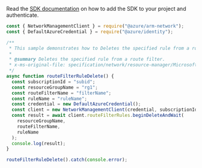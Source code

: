 Read the [SDK documentation](https://github.com/Azure/azure-sdk-for-js/blob/%40azure%2Farm-network_27.0.0/sdk/network/arm-network/README.md) on how to add the SDK to your project and authenticate.

```javascript
const { NetworkManagementClient } = require("@azure/arm-network");
const { DefaultAzureCredential } = require("@azure/identity");

/**
 * This sample demonstrates how to Deletes the specified rule from a route filter.
 *
 * @summary Deletes the specified rule from a route filter.
 * x-ms-original-file: specification/network/resource-manager/Microsoft.Network/stable/2021-05-01/examples/RouteFilterRuleDelete.json
 */
async function routeFilterRuleDelete() {
  const subscriptionId = "subid";
  const resourceGroupName = "rg1";
  const routeFilterName = "filterName";
  const ruleName = "ruleName";
  const credential = new DefaultAzureCredential();
  const client = new NetworkManagementClient(credential, subscriptionId);
  const result = await client.routeFilterRules.beginDeleteAndWait(
    resourceGroupName,
    routeFilterName,
    ruleName
  );
  console.log(result);
}

routeFilterRuleDelete().catch(console.error);
```
